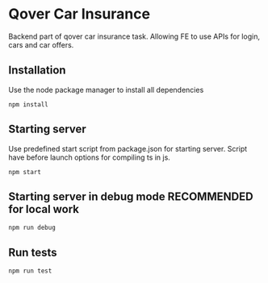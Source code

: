 # Qover Car Insurance

Backend part of qover car insurance task. Allowing FE to use APIs for login, cars and car offers.

## Installation

Use the node package manager to install all dependencies

    npm install

## Starting server
Use predefined start script from package.json for starting server. Script have before launch options
for compiling ts in js.

    npm start

## Starting server in debug mode RECOMMENDED for local work

    npm run debug

## Run tests

    npm run test

